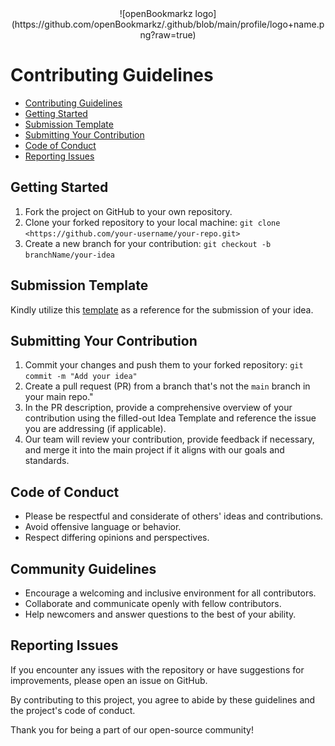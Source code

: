 <div align='center'>
![openBookmarkz logo](https://github.com/openBookmarkz/.github/blob/main/profile/logo+name.png?raw=true)
</div>

# Contributing Guidelines

- [Contributing Guidelines](#contributing-guidelines)
- [Getting Started](#getting-started)
- [Submission Template](#submission-template)
- [Submitting Your Contribution](#submitting-your-contribution)
- [Code of Conduct](#code-of-conduct)
- [Reporting Issues](#reporting-issues)

## Getting Started

1. Fork the project on GitHub to your own repository.
2. Clone your forked repository to your local machine: `git clone <https://github.com/your-username/your-repo.git>`
3. Create a new branch for your contribution: `git checkout -b branchName/your-idea`

## Submission Template

Kindly utilize this [template](https://github.com/openBookmarkz/ideas/tree/main/ideaTemplate) as a reference for the submission of your idea.

## Submitting Your Contribution

1. Commit your changes and push them to your forked repository: `git commit -m "Add your idea"`
2. Create a pull request (PR) from a branch that's not the `main` branch in your main repo."
3. In the PR description, provide a comprehensive overview of your contribution using the filled-out Idea Template and reference the issue you are addressing (if applicable).
4. Our team will review your contribution, provide feedback if necessary, and merge it into the main project if it aligns with our goals and standards.

## Code of Conduct

- Please be respectful and considerate of others' ideas and contributions.
- Avoid offensive language or behavior.
- Respect differing opinions and perspectives.

## Community Guidelines

- Encourage a welcoming and inclusive environment for all contributors.
- Collaborate and communicate openly with fellow contributors.
- Help newcomers and answer questions to the best of your ability.

## Reporting Issues

If you encounter any issues with the repository or have suggestions for improvements, please open an issue on GitHub.

By contributing to this project, you agree to abide by these guidelines and the project's code of conduct.

Thank you for being a part of our open-source community!

